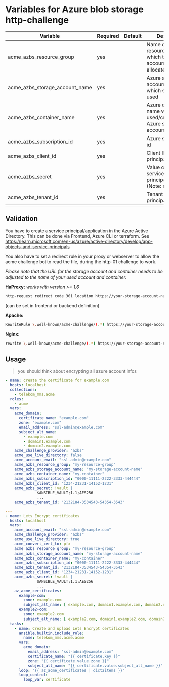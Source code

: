 # Variables for Azure blob storage http-challenge

| Variable              | Required | Default   | Description
|-----------------------|----------|-----------|------------
| acme_azbs_resource_group   | yes      |           | Name of the Azure resource group to which the storage account has been allocated
| acme_azbs_storage_account_name    | yes      |           | Azure storage account name which should be used
| acme_azbs_container_name    | yes      |           | Azure container name which will be used/created in Azure storage account
| acme_azbs_subscription_id | yes       | | Azure subscription id
| acme_azbs_client_id | yes | | Client ID of service principal/application
| acme_azbs_secret | yes | | Value of secret of service principal/application (Note: not the ID)
| acme_azbs_tenant_id | yes | | Tenant ID of service principal/application

## Validation

You have to create a service principal/application in the Azure Active Directory.
This can be done via Frontend, Azure CLI or terraform.
See https://learn.microsoft.com/en-us/azure/active-directory/develop/app-objects-and-service-principals

You also have to set a redirect rule in your proxy or webserver to allow the acme challenge bot to read the file, during the http-01 challenge to work.

*Please note that the URL for the storage account and container needs to be adjusted to the name of your used account and container.*

**HaProxy:**
*works with version >= 1.6*

```bash
http-request redirect code 301 location https://your-storage-account-name.blob.core.windows.net[url,regsub(^/.well-known/acme-challenge,/my-containername,)] if { path_beg /.well-known/acme-challenge }
```

(can be set in frontend or backend definition)

**Apache:**

```bash
RewriteRule \.well-known/acme-challenge/(.*) https://your-storage-account-name.blob.core.windows.net/your-container-name/$1
```

**Nginx:**

```bash
rewrite \.well-known/acme-challenge/(.*) https://your-storage-account-name.blob.core.windows.net/your-container-name/$1
```

## Usage

> you should think about encrypting all azure account infos

```yaml
- name: create the certificate for example.com
  hosts: localhost
  collections:
    - telekom_mms.acme
  roles:
    - acme
  vars:
    acme_domain:
      certificate_name: "example.com"
      zone: "example.com"
      email_address: "ssl-admin@example.com"
      subject_alt_name:
        - example.com
        - domain1.example.com
        - domain2.example.com
    acme_challenge_provider: "azbs"
    acme_use_live_directory: false
    acme_account_email: "ssl-admin@example.com"
    acme_azbs_resource_group: "my-resource-group"
    acme_azbs_storage_account_name: "my-storage-account-name"
    acme_azbs_container_name: "my-container"
    acme_azbs_subscription_id: "0000-11111-2222-3333-444444"
    acme_azbs_client_id: "1234-21231-14152-1231"
    acme_azbs_secret: !vault |
              $ANSIBLE_VAULT;1.1;AES256
              ...
    acme_azbs_tenant_id: "2132184-3534543-54354-3543"
```

```yaml
---
- name: Lets Encrypt certificates
  hosts: localhost
  vars:
    acme_account_email: "ssl-admin@example.com"
    acme_challenge_provider: "azbs"
    acme_use_live_directory: true
    acme_convert_cert_to: pfx
    acme_azbs_resource_group: "my-resource-group"
    acme_azbs_storage_account_name: "my-storage-account-name"
    acme_azbs_container_name: "my-container"
    acme_azbs_subscription_id: "0000-11111-2222-3333-444444"
    acme_azbs_tenant_id: "2132184-3534543-54354-3543"
    acme_azbs_client_id: "1234-21231-14152-1231"
    acme_azbs_secret: !vault |
              $ANSIBLE_VAULT;1.1;AES256
              ...
    az_acme_certificates:
      example-com:
        zone: example.com
        subject_alt_name: [ example.com, domain1.example.com, domain2.example.com ]
      example2-com:
        zone: example2.com
        subject_alt_name: [ example2.com, domain1.example2.com, domain2.example2.com ]
  tasks:
    - name: Create and upload Lets Encrypt certificates
      ansible.builtin.include_role:
        name: telekom_mms.acme.acme
      vars:
        acme_domain:
          email_address: "ssl-admin@example.com"
          certificate_name: "{{ certificate.key }}"
          zone: "{{ certificate.value.zone }}"
          subject_alt_name: "{{ certificate.value.subject_alt_name }}"
      loop: "{{ az_acme_certificates | dict2items }}"
      loop_control:
        loop_var: certificate
```
